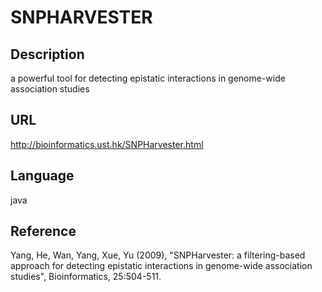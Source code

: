 # SNPHARVESTER

## Description
a powerful tool for detecting epistatic interactions in genome-wide association studies

## URL
http://bioinformatics.ust.hk/SNPHarvester.html

## Language
java

## Reference
Yang, He, Wan, Yang, Xue, Yu (2009), "SNPHarvester: a filtering-based approach for detecting epistatic interactions in genome-wide association studies", Bioinformatics, 25:504-511.